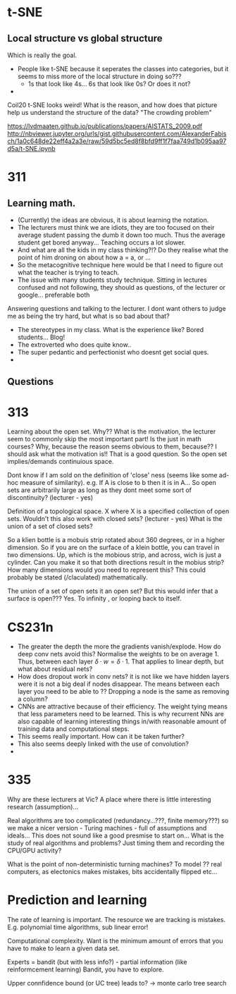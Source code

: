 # t-SNE
## Local structure vs global structure

Which is really the goal. 
* People like t-SNE because it seperates the classes into categories, but it seems to miss more of the local structure in doing so??? 
  * 1s that look like 4s... 6s that look like 0s? Or does it not?
* 

Coil20 t-SNE looks weird! What is the reason, and how does that picture help us understand the structure of the data?
"The crowding problem"

https://lvdmaaten.github.io/publications/papers/AISTATS_2009.pdf
http://nbviewer.jupyter.org/urls/gist.githubusercontent.com/AlexanderFabisch/1a0c648de22eff4a2a3e/raw/59d5bc5ed8f8bfd9ff1f7faa749d1b095aa97d5a/t-SNE.ipynb

# 311

## Learning math. 
* (Currently) the ideas are obvious, it is about learning the notation. 
 * The lecturers must think we are idiots, they are too focused on their average student passing the dumb it down too much. Thus the average student get bored anyway... Teaching occurs a lot slower.
 * And what are all the kids in my class thinking?!? Do they realise what the point of him droning on about how a = a, or ...
* So the metacognitive technique here would be that I need to figure out what the teacher is trying to teach.
* The issue with many students study technique. Sitting in lectures confused and not following, they should as questions, of the lecturer or google... preferable both

Answering questions and talking to the lecturer. I dont want others to judge me as being the try hard, but what is so bad about that?

* The stereotypes in my class. What is the experience like? Bored students... Blog!
 * The extroverted who does quite know..
 * The super pedantic and perfectionist who doesnt get social ques.
 * 

## Questions

# 313

Learning about the open set. Why?? What is the motivation, the lecturer seem to commonly skip the most important part! Is the just in math courses? Why, because the reason seems obvious to them, because?? I should ask what the motivation is!! That is a good question.
So the open set implies/demands continuious space.

Dont know if I am sold on the definition of 'close' ness (seems like some ad-hoc measure of similarity). e.g. If A is close to b then it is in A... So open sets are arbitrarily large as long as they dont meet some sort of discontinuity? (lecturer - yes)

Definition of a topological space. X where X is a specified collection of open sets. Wouldn't this also work with closed sets? (lecturer - yes)  What is the union of a set of closed sets? 

So a klien bottle is a mobuis strip rotated about 360 degrees, or in a higher dimension. So if you are on the surface of a klein bottle, you can travel in two dimensions. Up, which is the mobious strip, and across, wich is just a cylinder. Can you make it so that both directions result in the mobius strip? How many dimensions would you need to represent this? This could probably be stated (/claculated) mathematically.

The union of a set of open sets it an open set? But this would infer that a surface is open??? Yes. To infinity , or looping back to itself.


# CS231n

* The greater the depth the more the gradients vanish/explode. How do deep conv nets avoid this? Normalise the weights to be on average 1. Thus, between each layer $\delta \cdot w = \delta \cdot 1$. That applies to linear depth, but what about residual nets?
* How does dropout work in conv nets? it is not like we have hidden layers were it is not a big deal if nodes disappear. The means between each layer you need to be able to ?? Dropping a node is the same as removing a column?
* CNNs are attractive because of their efficiency. The weight tying means that less parameters need to be learned. This is why recurrent NNs are also capable of learning interesting things in/with reasonable amount of training data and computational steps.
 * This seems really important. How can it be taken further? 
 * This also seems deeply linked with the use of convolution?
 * 
 
# 335

Why are these lecturers at Vic? A place where there is little interesting research (assumption)...

Real algorithms are too complicated (redundancy...???, finite memory???) so we make a nicer version - Turing machines - full of assumptions and ideals... This does not sound like a good presmise to start on... What is the study of real algorithms and problems? Just timing them and recording the CPU/GPU activity? 

What is the point of non-deterministic turning machines? To model ?? real computers, as electonics makes mistakes, bits accidentally flipped etc...


# Prediction and learning

The rate of learning is important. The resource we are tracking is mistakes. E.g. polynomial time algorithms, sub linear error!

Computational complexity. Want is the minimum amount of errors that you have to make to learn a given data set.

Experts = bandit (but with less info?) - partial information (like reinformcement learning)
Bandit, you have to explore.

Upper connfidence bound (or UC tree) leads to? -> monte carlo tree search
